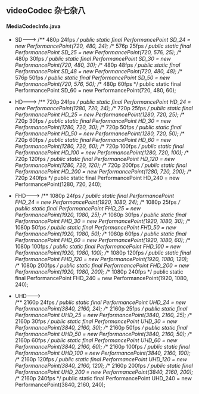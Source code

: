 ## videoCodec 杂七杂八


#### MediaCodecInfo.java
- SD--->
/** 480p 24fps */
public static final PerformancePoint SD_24 = new PerformancePoint(720, 480, 24);
/** 576p 25fps */
public static final PerformancePoint SD_25 = new PerformancePoint(720, 576, 25);
/** 480p 30fps */
public static final PerformancePoint SD_30 = new PerformancePoint(720, 480, 30);
/** 480p 48fps */
public static final PerformancePoint SD_48 = new PerformancePoint(720, 480, 48);
/** 576p 50fps */
public static final PerformancePoint SD_50 = new PerformancePoint(720, 576, 50);
/** 480p 60fps */
public static final PerformancePoint SD_60 = new PerformancePoint(720, 480, 60);

- HD--->
/** 720p 24fps */
public static final PerformancePoint HD_24 = new PerformancePoint(1280, 720, 24);
/** 720p 25fps */
public static final PerformancePoint HD_25 = new PerformancePoint(1280, 720, 25);
/** 720p 30fps */
public static final PerformancePoint HD_30 = new PerformancePoint(1280, 720, 30);
/** 720p 50fps */
public static final PerformancePoint HD_50 = new PerformancePoint(1280, 720, 50);
/** 720p 60fps */
public static final PerformancePoint HD_60 = new PerformancePoint(1280, 720, 60);
/** 720p 100fps */
public static final PerformancePoint HD_100 = new PerformancePoint(1280, 720, 100);
/** 720p 120fps */
public static final PerformancePoint HD_120 = new PerformancePoint(1280, 720, 120);
/** 720p 200fps */
public static final PerformancePoint HD_200 = new PerformancePoint(1280, 720, 200);
/** 720p 240fps */
public static final PerformancePoint HD_240 = new PerformancePoint(1280, 720, 240);

- FHD--->
/** 1080p 24fps */
public static final PerformancePoint FHD_24 = new PerformancePoint(1920, 1080, 24);
/** 1080p 25fps */
public static final PerformancePoint FHD_25 = new PerformancePoint(1920, 1080, 25);
/** 1080p 30fps */
public static final PerformancePoint FHD_30 = new PerformancePoint(1920, 1080, 30);
/** 1080p 50fps */
public static final PerformancePoint FHD_50 = new PerformancePoint(1920, 1080, 50);
/** 1080p 60fps */
public static final PerformancePoint FHD_60 = new PerformancePoint(1920, 1080, 60);
/** 1080p 100fps */
public static final PerformancePoint FHD_100 = new PerformancePoint(1920, 1080, 100);
/** 1080p 120fps */
public static final PerformancePoint FHD_120 = new PerformancePoint(1920, 1080, 120);
/** 1080p 200fps */
public static final PerformancePoint FHD_200 = new PerformancePoint(1920, 1080, 200);
/** 1080p 240fps */
public static final PerformancePoint FHD_240 = new PerformancePoint(1920, 1080, 240);
   
- UHD--->         
/** 2160p 24fps */
public static final PerformancePoint UHD_24 = new PerformancePoint(3840, 2160, 24);
/** 2160p 25fps */
public static final PerformancePoint UHD_25 = new PerformancePoint(3840, 2160, 25);
/** 2160p 30fps */
public static final PerformancePoint UHD_30 = new PerformancePoint(3840, 2160, 30);
/** 2160p 50fps */
public static final PerformancePoint UHD_50 = new PerformancePoint(3840, 2160, 50);
/** 2160p 60fps */
public static final PerformancePoint UHD_60 = new PerformancePoint(3840, 2160, 60);
/** 2160p 100fps */
public static final PerformancePoint UHD_100 = new PerformancePoint(3840, 2160, 100);
/** 2160p 120fps */
public static final PerformancePoint UHD_120 = new PerformancePoint(3840, 2160, 120);
/** 2160p 200fps */
public static final PerformancePoint UHD_200 = new PerformancePoint(3840, 2160, 200);
/** 2160p 240fps */
public static final PerformancePoint UHD_240 = new PerformancePoint(3840, 2160, 240);
